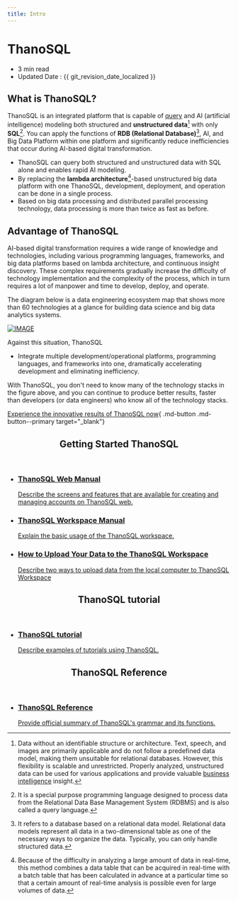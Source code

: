 ```yaml
---
title: Intro
---
```


# **ThanoSQL**

- 3 min read
- Updated Date : {{ git_revision_date_localized }}

## **What is ThanoSQL?**

ThanoSQL is an integrated platform that is capable of [query](https://en.wikipedia.org/wiki/Query) and AI (artificial intelligence) modeling both structured and __unstructured data__[^1] with only __SQL__[^2]. You can apply the functions of __RDB (Relational Database)__[^3], AI, and Big Data Platform within one platform and significantly reduce inefficiencies that occur during AI-based digital transformation.

- ThanoSQL can query both structured and unstructured data with SQL alone and enables rapid AI modeling.
- By replacing the __lambda architecture__[^4]-based unstructured big data platform with one ThanoSQL, development, deployment, and operation can be done in a single process.
- Based on big data processing and distributed parallel processing technology, data processing is more than twice as fast as before.

## **Advantage of ThanoSQL**

AI-based digital transformation requires a wide range of knowledge and technologies, including various programming languages, frameworks, and big data platforms based on lambda architecture, and continuous insight discovery. These complex requirements gradually increase the difficulty of technology implementation and the complexity of the process, which in turn requires a lot of manpower and time to develop, deploy, and operate.

The diagram below is a data engineering ecosystem map that shows more than 60 technologies at a glance for building data science and big data analytics systems.

[![IMAGE](/img/index/img1.png)](/img/index/img1.png)

Against this situation, ThanoSQL

-  Integrate multiple development/operational platforms, programming languages, and frameworks into one, dramatically accelerating development and eliminating inefficiency.

With ThanoSQL, you don't need to know many of the technology stacks in the figure above, and you can continue to produce better results, faster than developers (or data engineers) who know all of the technology stacks.

[Experience the innovative results of ThanoSQL now](https://www.thanosql.ai/en/){ .md-button .md-button--primary target="_blank"}

<div class="card">
    <header>
        <h2 id="card-h2"> Getting Started ThanoSQL</h2>
    </header>
    <ul class="fullclick">
        <li>
            <a href="/en/getting_started/how_to_use_ThanoSQL/">
                <h3>
                    ThanoSQL Web Manual
                </h3>
                <p>
                    Describe the screens and features that are available for creating and managing accounts on ThanoSQL web. 
                </p>
            </a>
        </li>
        <li>
            <a href="/en/getting_started/hello_ThanoSQL/">
                <h3>
                    ThanoSQL Workspace Manual
                </h3>
                <p>
                    Explain the basic usage of the ThanoSQL workspace.
                </p>
            </a>
        </li>
        <li>
            <a href="/en/getting_started/data_upload/">
                <h3>
                    How to Upload Your Data to the ThanoSQL Workspace
                </h3>
                <p>
                    Describe two ways to upload data from the local computer to ThanoSQL Workspace
                </p>
            </a>
        </li>
    </ul>
</div>


<div class="card">
    <header>
        <h2 id="card-h2"> ThanoSQL tutorial</h2>
    </header>
    <ul class="fullclick">
        <li>
            <a href="/en/tutorials/algorithm_list/">
                <h3>
                    ThanoSQL tutorial
                </h3>
                <p>
                    Describe examples of tutorials using ThanoSQL. 
                </p>
            </a>
        </li>
    </ul>
</div>

<div class="card">
    <header>
        <h2 id="card-h2"> ThanoSQL Reference</h2>
    </header>
    <ul class="fullclick">
        <li>
            <a href="/en/how-to_guides/reference/">
                <h3>
                    ThanoSQL Reference
                </h3>
                <p>
                    Provide official summary of ThanoSQL's grammar and its functions.
                </p>
            </a>
        </li>
    </ul>
</div>


[^1]: Data without an identifiable structure or architecture. Text, speech, and images are primarily applicable and do not follow a predefined data model, making them unsuitable for relational databases. However, this flexibility is scalable and unrestricted.
Properly analyzed, unstructured data can be used for various applications and provide valuable [business intelligence](https://en.wikipedia.org/wiki/Business_intelligence) insight.

[^2]: It is a special purpose programming language designed to process data from the Relational Data Base Management System (RDBMS) and is also called a query language.

[^3]: It refers to a database based on a relational data model. Relational data models represent all data in a two-dimensional table as one of the necessary ways to organize the data. Typically, you can only handle structured data.

[^4]: Because of the difficulty in analyzing a large amount of data in real-time, this method combines a data table that can be acquired in real-time with a batch table that has been calculated in advance at a particular time so that a certain amount of real-time analysis is possible even for large volumes of data.
